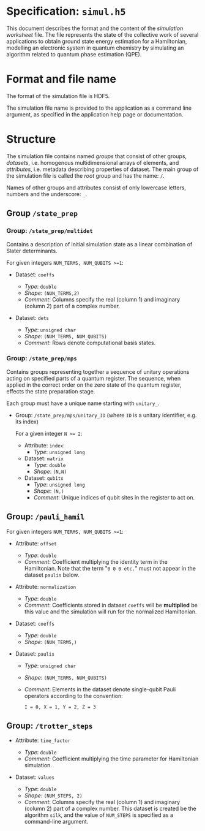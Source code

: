# Specification: `simul.h5`

This document describes the format and the content of the _simulation
worksheet_ file. The file represents the state of the collective work of several
applications to obtain ground state energy estimation for a Hamiltonian,
modelling an electronic system in quantum chemistry by simulating
an algorithm related to quantum phase estimation (QPE).

# Format and file name

The format of the simulation file is HDF5.

The simulation file name is provided to the application as a command line
argument, as specified in the application help page or
documentation.

# Structure

The simulation file contains named *groups* that consist of other
groups, *datasets*, i.e. homogenous multidimensional arrays of elements, and
*attributes*, i.e. metadata describing properties of dataset. The main group
of the simulation file is called the *root* group and has the name: `/`.

Names of other groups and attributes consist of only lowercase letters, numbers
and the underscore: `_`.

## Group `/state_prep`

### Group: `/state_prep/multidet`

Contains a description of initial simulation state as a linear combination of
Slater determinants.

For given integers `NUM_TERMS, NUM_QUBITS >=1`:

- Dataset: `coeffs`
    - *Type*: `double`
    - *Shape*: `(NUN_TERMS,2)`
    - *Comment*: Columns specify the real (column 1) and imaginary (column 2)
      part of a complex number.


- Dataset: `dets`
    - *Type*: `unsigned char`
    - *Shape*: `(NUM_TERMS, NUM_QUBITS)`
    - *Comment*: Rows denote computational basis states.

### Group: `/state_prep/mps`

Contains groups representing together a sequence of unitary
operations acting on specified parts of a quantum register. The sequence, when
applied in the correct order on the zero state of the quantum register, effects
the state preparation stage.

Each group must have a unique name starting with `unitary_`.

- Group: `/state_prep/mps/unitary_ID`
  (where `ID` is a unitary identifier, e.g. its index)

  For a given integer `N >= 2`:

    - Attribute: `index`:
        - *Type*: `unsigned long`
    - Dataset: `matrix`
        - *Type*: `double`
        - *Shape*: `(N,N)`
    - Dataset: `qubits`
        - *Type*: `unsigned long`
        - *Shape*: `(N,)`
        - *Comment*: Unique indices of qubit sites in the register to act on.

## Group: `/pauli_hamil`

For given integers `NUM_TERMS, NUM_QUBITS >=1`:

- Attribute: `offset`
    - *Type*: `double`
    - *Comment*: Coefficient multiplying the identity term in the
      Hamiltonian. Note that the term "`0 0 0 etc.`" must not appear in the
      dataset `paulis` below.

- Attribute: `normalization`
    - *Type*: `double`
    - *Comment*: Coefficients stored in dataset `coeffs` will be
      **multiplied** be this value and the simulation will run for the
      normalized Hamiltonian.

- Dataset: `coeffs`
    - *Type*: `double`
    - *Shape*: `(NUN_TERMS,)`

- Dataset: `paulis`
    - *Type*: `unsigned char`
    - *Shape*: `(NUM_TERMS, NUM_QUBITS)`
    - *Comment*: Elements in the dataset denote single-qubit Pauli operators
      according to the convention:
  
      ```text
      I = 0, X = 1, Y = 2, Z = 3
      ```

## Group: `/trotter_steps`

- Attribute: `time_factor`
    - *Type*: `double`
    - *Comment*: Coefficient multiplying the time parameter for Hamiltonian
      simulation.

- Dataset: `values`
    - *Type*: `double`
    - *Shape*: `(NUM_STEPS, 2)`
    - *Comment*: Columns specify the real (column 1) and imaginary (column 2)
      part of a complex number. This dataset is created be the algorithm `silk`,
      and the value of `NUM_STEPS` is specified as a command-line argument.

[hdf5-data-types]: https://docs.hdfgroup.org/hdf5/v1_14/predefined_datatypes_tables.html

[uuid-rfc]: https://datatracker.ietf.org/doc/html/rfc4122

